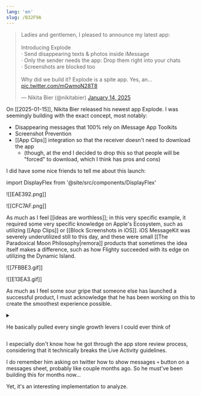 ```yaml
---
lang: 'en'
slug: /B32F9A
---
```


<blockquote class="twitter-tweet"><p lang="en" dir="ltr">Ladies and gentlemen, I pleased to announce my latest app:<br/><br/>Introducing Explode<br/>· Send disappearing texts &amp; photos inside iMessage<br/>· Only the sender needs the app: Drop them right into your chats <br/>· Screenshots are blocked too<br/><br/>Why did we build it? Explode is a spite app. Yes, an… <a href="https://t.co/mGwmoN28T8">pic.twitter.com/mGwmoN28T8</a></p>&mdash; Nikita Bier (@nikitabier) <a href="https://twitter.com/nikitabier/status/1879206793118658974?ref_src=twsrc%5Etfw">January 14, 2025</a></blockquote>

On [[2025-01-15]], Nikita Bier released his newest app Explode. I was seemingly building with the exact concept, most notably:

- Disappearing messages that 100% rely on iMessage App Toolkits
- Screenshot Prevention
- [[App Clips]] integration so that the receiver doesn't need to download the app
  - (though, at the end I decided to drop this so that people will be "forced" to download, which I think has pros and cons)

I did have some nice friends to tell me about this launch:

import DisplayFlex from '@site/src/components/DisplayFlex'

<DisplayFlex>

![[EAE392.png]]

![[CFC7AF.png]]

</DisplayFlex>

As much as I feel [[ideas are worthless]]; in this very specific example, it required some very specific knowledge on Apple's Ecosystem, such as utilizing [[App Clips]] or [[Block Screenshots in iOS]]. iOS MessageKit was severely underutilized still to this day, and these were small [[The Paradoxical Moon Philosophy|remora]] products that sometimes the idea itself makes a difference, such as how Flighty succeeded with its edge on utilizing the Dynamic Island.

<DisplayFlex>

![[7FBBE3.gif]]

![[E13EA3.gif]]

</DisplayFlex>

As much as I feel some sour gripe that someone else has launched a successful product, I must acknowledge that he has been working on this to create the smoothest experience possible.

<details>
<summary>

He basically pulled every single growth levers I could ever think of

</summary>

![[4FBA41.png]]

![[53A5CE.png]]

![[738EF9.png]]

<blockquote class="twitter-tweet"><p lang="en" dir="ltr">Ok hear me out.<br/>Snapchat but it works in iMessage <a href="https://t.co/Aia984yZ6v">pic.twitter.com/Aia984yZ6v</a></p>&mdash; Explode App (@explodeapp) <a href="https://twitter.com/explodeapp/status/1879253412539433060?ref_src=twsrc%5Etfw">January 14, 2025</a></blockquote>

![[574079.png]]

<blockquote class="twitter-tweet"><p lang="en" dir="ltr">naming your company Tap Get to boost app downloads is absolutely genius <a href="https://t.co/5uzefnmbwX">https://t.co/5uzefnmbwX</a> <a href="https://t.co/kLCU3FACpE">pic.twitter.com/kLCU3FACpE</a></p>&mdash; juan (@juanbuis) <a href="https://twitter.com/juanbuis/status/1879215293513572615?ref_src=twsrc%5Etfw">January 14, 2025</a></blockquote>

<blockquote class="twitter-tweet"><p lang="en" dir="ltr">Using an ascii arrow on input placeholder + PiP instructions is also genius <a href="https://twitter.com/nikitabier?ref_src=twsrc%5Etfw">@nikitabier</a> is truly built different <a href="https://t.co/cJqWZCbDzG">pic.twitter.com/cJqWZCbDzG</a></p>&mdash; Olivier (@StonkyOli) <a href="https://twitter.com/StonkyOli/status/1879267066555056446?ref_src=twsrc%5Etfw">January 14, 2025</a></blockquote>

![[246C13.png]]

![[9E72D2.png]]

- https://x.com/StonkyOli/status/1879267066555056446
- https://x.com/john_tans/status/1879310772289105967
- https://x.com/spottedinprod/status/1879290007288177007

</details>

I especially don't know how he got through the app store review process, considering that it technically breaks the Live Activity guidelines.

I do remember him asking on twitter how to show messages `+` button on a messages sheet, probably like couple months ago. So he must've been building this for months now...

Yet, it's an interesting implementation to analyze.
